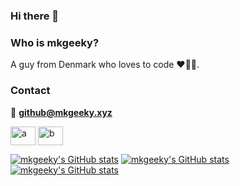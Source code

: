 ### Hi there 👋

### Who is mkgeeky?
A guy from Denmark who loves to code ❤️🧑‍💻.

### Contact
📧 **github@mkgeeky.xyz**
<p align="left">
<a href="https://twitter.com/mkgeeky" target="blank"><img align="center" src="https://raw.githubusercontent.com/rahuldkjain/github-profile-readme-generator/master/src/images/icons/Social/twitter.svg" alt="a" height="30" width="40" /></a>
<a href="https://facebook.com/mkgeeky-108019408452002" target="blank"><img align="center" src="https://raw.githubusercontent.com/rahuldkjain/github-profile-readme-generator/master/src/images/icons/Social/facebook.svg" alt="b" height="30" width="40" /></a>
</p>

[![mkgeeky's GitHub stats](https://github-readme-stats.vercel.app/api?username=mkgeeky&show_icons=true&count_private=true)](https://github.com/mkgeeky)
[![mkgeeky's GitHub stats](https://github-readme-stats.vercel.app/api/top-langs/?username=mkgeeky&layout=compact)](https://github.com/mkgeeky)
[![mkgeeky's GitHub stats](https://github-readme-streak-stats.herokuapp.com/?user=mkgeeky&)](https://github.com/mkgeeky)
<!--
**mkgeeky/mkgeeky** is a ✨ _special_ ✨ repository because its `README.md` (this file) appears on your GitHub profile.

Here are some ideas to get you started:

- 🔭 I’m currently working on ...
- 🌱 I’m currently learning ...
- 👯 I’m looking to collaborate on ...
- 🤔 I’m looking for help with ...
- 💬 Ask me about ...
- 📫 How to reach me: ...
- 😄 Pronouns: ...
- ⚡ Fun fact: ...
-->
